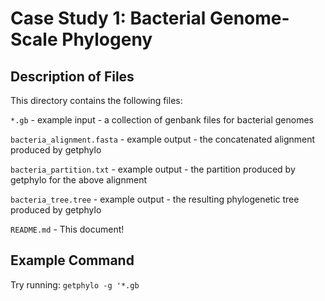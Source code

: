 # Case Study 1: Bacterial Genome-Scale Phylogeny
## Description of Files
This directory contains the following files:

`*.gb` - example input - a collection of genbank files for bacterial genomes

`bacteria_alignment.fasta` - example output - the concatenated alignment produced by getphylo

`bacteria_partition.txt` - example output - the partition produced by getphylo for the above alignment

`bacteria_tree.tree` - example output - the resulting phylogenetic tree produced by getphylo

`README.md` - This document!

## Example Command
Try running:
`getphylo -g '*.gb`

